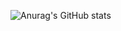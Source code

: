 ![Anurag's GitHub stats](https://github-readme-stats.vercel.app/api?username=AntonioShen&show_icons=true)
